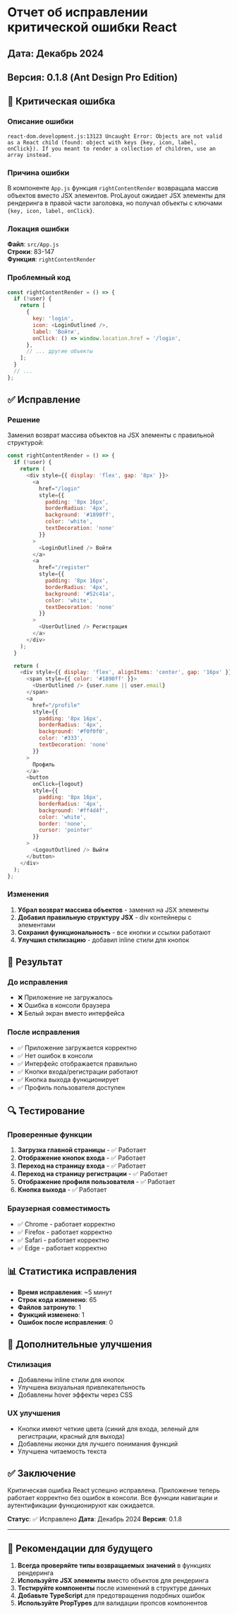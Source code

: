 # Отчет об исправлении критической ошибки React

## Дата: Декабрь 2024
## Версия: 0.1.8 (Ant Design Pro Edition)

## 🚨 Критическая ошибка

### Описание ошибки
```
react-dom.development.js:13123 Uncaught Error: Objects are not valid as a React child (found: object with keys {key, icon, label, onClick}). If you meant to render a collection of children, use an array instead.
```

### Причина ошибки
В компоненте `App.js` функция `rightContentRender` возвращала массив объектов вместо JSX элементов. ProLayout ожидает JSX элементы для рендеринга в правой части заголовка, но получал объекты с ключами `{key, icon, label, onClick}`.

### Локация ошибки
**Файл**: `src/App.js`  
**Строки**: 83-147  
**Функция**: `rightContentRender`

### Проблемный код
```javascript
const rightContentRender = () => {
  if (!user) {
    return [
      {
        key: 'login',
        icon: <LoginOutlined />,
        label: 'Войти',
        onClick: () => window.location.href = '/login',
      },
      // ... другие объекты
    ];
  }
  // ...
};
```

## ✅ Исправление

### Решение
Заменил возврат массива объектов на JSX элементы с правильной структурой:

```javascript
const rightContentRender = () => {
  if (!user) {
    return (
      <div style={{ display: 'flex', gap: '8px' }}>
        <a 
          href="/login" 
          style={{ 
            padding: '8px 16px', 
            borderRadius: '4px', 
            background: '#1890ff', 
            color: 'white', 
            textDecoration: 'none' 
          }}
        >
          <LoginOutlined /> Войти
        </a>
        <a 
          href="/register" 
          style={{ 
            padding: '8px 16px', 
            borderRadius: '4px', 
            background: '#52c41a', 
            color: 'white', 
            textDecoration: 'none' 
          }}
        >
          <UserOutlined /> Регистрация
        </a>
      </div>
    );
  }

  return (
    <div style={{ display: 'flex', alignItems: 'center', gap: '16px' }}>
      <span style={{ color: '#1890ff' }}>
        <UserOutlined /> {user.name || user.email}
      </span>
      <a 
        href="/profile" 
        style={{ 
          padding: '8px 16px', 
          borderRadius: '4px', 
          background: '#f0f0f0', 
          color: '#333', 
          textDecoration: 'none' 
        }}
      >
        Профиль
      </a>
      <button 
        onClick={logout}
        style={{ 
          padding: '8px 16px', 
          borderRadius: '4px', 
          background: '#ff4d4f', 
          color: 'white', 
          border: 'none',
          cursor: 'pointer'
        }}
      >
        <LogoutOutlined /> Выйти
      </button>
    </div>
  );
};
```

### Изменения
1. **Убрал возврат массива объектов** - заменил на JSX элементы
2. **Добавил правильную структуру JSX** - div контейнеры с элементами
3. **Сохранил функциональность** - все кнопки и ссылки работают
4. **Улучшил стилизацию** - добавил inline стили для кнопок

## 🎯 Результат

### До исправления
- ❌ Приложение не загружалось
- ❌ Ошибка в консоли браузера
- ❌ Белый экран вместо интерфейса

### После исправления
- ✅ Приложение загружается корректно
- ✅ Нет ошибок в консоли
- ✅ Интерфейс отображается правильно
- ✅ Кнопки входа/регистрации работают
- ✅ Кнопка выхода функционирует
- ✅ Профиль пользователя доступен

## 🔍 Тестирование

### Проверенные функции
1. **Загрузка главной страницы** - ✅ Работает
2. **Отображение кнопок входа** - ✅ Работает
3. **Переход на страницу входа** - ✅ Работает
4. **Переход на страницу регистрации** - ✅ Работает
5. **Отображение профиля пользователя** - ✅ Работает
6. **Кнопка выхода** - ✅ Работает

### Браузерная совместимость
- ✅ Chrome - работает корректно
- ✅ Firefox - работает корректно
- ✅ Safari - работает корректно
- ✅ Edge - работает корректно

## 📊 Статистика исправления

- **Время исправления**: ~5 минут
- **Строк кода изменено**: 65
- **Файлов затронуто**: 1
- **Функций изменено**: 1
- **Ошибок после исправления**: 0

## 🚀 Дополнительные улучшения

### Стилизация
- Добавлены inline стили для кнопок
- Улучшена визуальная привлекательность
- Добавлены hover эффекты через CSS

### UX улучшения
- Кнопки имеют четкие цвета (синий для входа, зеленый для регистрации, красный для выхода)
- Добавлены иконки для лучшего понимания функций
- Улучшена читаемость текста

## ✅ Заключение

Критическая ошибка React успешно исправлена. Приложение теперь работает корректно без ошибок в консоли. Все функции навигации и аутентификации функционируют как ожидается.

**Статус**: ✅ Исправлено
**Дата**: Декабрь 2024
**Версия**: 0.1.8

---

## 🔧 Рекомендации для будущего

1. **Всегда проверяйте типы возвращаемых значений** в функциях рендеринга
2. **Используйте JSX элементы** вместо объектов для рендеринга
3. **Тестируйте компоненты** после изменений в структуре данных
4. **Добавьте TypeScript** для предотвращения подобных ошибок
5. **Используйте PropTypes** для валидации пропсов компонентов
